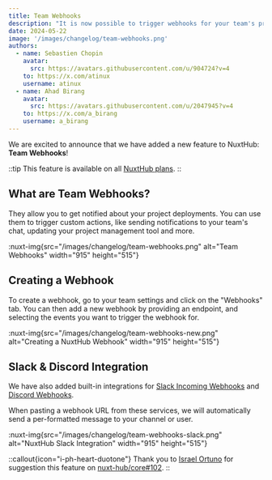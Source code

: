 ```yaml
---
title: Team Webhooks
description: "It is now possible to trigger webhooks for your team's projects when a new deployment is created."
date: 2024-05-22
image: '/images/changelog/team-webhooks.png'
authors:
  - name: Sebastien Chopin
    avatar: 
      src: https://avatars.githubusercontent.com/u/904724?v=4
    to: https://x.com/atinux
    username: atinux
  - name: Ahad Birang
    avatar: 
      src: https://avatars.githubusercontent.com/u/2047945?v=4
    to: https://x.com/a_birang
    username: a_birang
---
```


We are excited to announce that we have added a new feature to NuxtHub: **Team Webhooks**!

::tip
This feature is available on all [NuxtHub plans](/pricing).
::

## What are Team Webhooks?

They allow you to get notified about your project deployments. You can use them to trigger custom actions, like sending notifications to your team's chat, updating your project management tool and more.

:nuxt-img{src="/images/changelog/team-webhooks.png" alt="Team Webhooks" width="915" height="515"}

## Creating a Webhook

To create a webhook, go to your team settings and click on the "Webhooks" tab. You can then add a new webhook by providing an endpoint, and selecting the events you want to trigger the webhook for.

:nuxt-img{src="/images/changelog/team-webhooks-new.png" alt="Creating a NuxtHub Webhook" width="915" height="515"}

## Slack & Discord Integration

We have also added built-in integrations for [Slack Incoming Webhooks](https://api.slack.com/messaging/webhooks) and [Discord Webhooks](https://support.discord.com/hc/en-us/articles/228383668-Intro-to-Webhooks).

When pasting a webhook URL from these services, we will automatically send a per-formatted message to your channel or user.

:nuxt-img{src="/images/changelog/team-webhooks-slack.png" alt="NuxtHub Slack Integration" width="915" height="515"}

::callout{icon="i-ph-heart-duotone"}
Thank you to [Israel Ortuno](https://github.com/IsraelOrtuno) for suggestion this feature on [nuxt-hub/core#102](https://github.com/nuxt-hub/core/issues/102).
::
